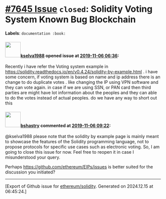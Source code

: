 # [\#7645 Issue](https://github.com/ethereum/solidity/issues/7645) `closed`: Solidity Voting System Known Bug Blockchain
**Labels**: `documentation :book:`


#### <img src="https://avatars.githubusercontent.com/u/13778920?v=4" width="50">[kselva1988](https://github.com/kselva1988) opened issue at [2019-11-06 06:36](https://github.com/ethereum/solidity/issues/7645):

Recently i have refer the Voting system example in https://solidity.readthedocs.io/en/v0.4.24/solidity-by-example.html . i have some concern, if voting system is based on name and ip address there is an change to do duplicate votes . like changing the IP using VPN software and they can vote again. in case  if we are using SSN, or PAN card then third parties are might have lot information about the peoples and they can able to do the votes instead of actual peoples. do we have any way to short out this  

#### <img src="https://avatars.githubusercontent.com/u/2388185?v=4" width="50">[bshastry](https://github.com/bshastry) commented at [2019-11-06 09:22](https://github.com/ethereum/solidity/issues/7645#issuecomment-550221294):

@kselva1988 please note that the solidity by example page is mainly meant to showcase the features of the Solidity programming language, not to propose protocols for specific use cases such as electronic voting. So, I am going to close this issue for now. Feel free to reopen it in case I misunderstood your query.

Perhaps https://github.com/ethereum/EIPs/issues is better suited for the discussion you initiated?


-------------------------------------------------------------------------------



[Export of Github issue for [ethereum/solidity](https://github.com/ethereum/solidity). Generated on 2024.12.15 at 06:45:24.]
